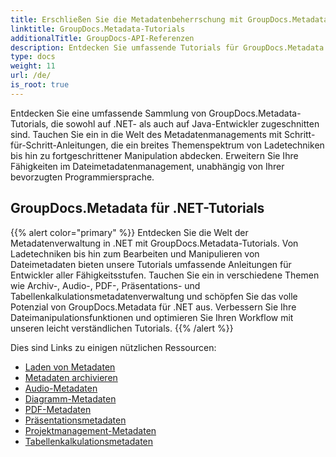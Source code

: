 ```yaml
---
title: Erschließen Sie die Metadatenbeherrschung mit GroupDocs.Metadata
linktitle: GroupDocs.Metadata-Tutorials
additionalTitle: GroupDocs-API-Referenzen
description: Entdecken Sie umfassende Tutorials für GroupDocs.Metadata auf allen Plattformen. Meistern Sie mühelos die Metadatenverwaltung in .NET und Java.
type: docs
weight: 11
url: /de/
is_root: true
---
```


Entdecken Sie eine umfassende Sammlung von GroupDocs.Metadata-Tutorials, die sowohl auf .NET- als auch auf Java-Entwickler zugeschnitten sind. Tauchen Sie ein in die Welt des Metadatenmanagements mit Schritt-für-Schritt-Anleitungen, die ein breites Themenspektrum von Ladetechniken bis hin zu fortgeschrittener Manipulation abdecken. Erweitern Sie Ihre Fähigkeiten im Dateimetadatenmanagement, unabhängig von Ihrer bevorzugten Programmiersprache.

## GroupDocs.Metadata für .NET-Tutorials
{{% alert color="primary" %}}
Entdecken Sie die Welt der Metadatenverwaltung in .NET mit GroupDocs.Metadata-Tutorials. Von Ladetechniken bis hin zum Bearbeiten und Manipulieren von Dateimetadaten bieten unsere Tutorials umfassende Anleitungen für Entwickler aller Fähigkeitsstufen. Tauchen Sie ein in verschiedene Themen wie Archiv-, Audio-, PDF-, Präsentations- und Tabellenkalkulationsmetadatenverwaltung und schöpfen Sie das volle Potenzial von GroupDocs.Metadata für .NET aus. Verbessern Sie Ihre Dateimanipulationsfunktionen und optimieren Sie Ihren Workflow mit unseren leicht verständlichen Tutorials.
{{% /alert %}}

Dies sind Links zu einigen nützlichen Ressourcen:
 
- [Laden von Metadaten](./net/metadata-loading/)
- [Metadaten archivieren](./net/archive-metadata/)
- [Audio-Metadaten](./net/audio-metadata/)
- [Diagramm-Metadaten](./net/diagram-metadata/)
- [PDF-Metadaten](./net/pdf-metadata/)
- [Präsentationsmetadaten](./net/presentation-metadata/)
- [Projektmanagement-Metadaten](./net/project-management-metadata/)
- [Tabellenkalkulationsmetadaten](./net/spreadsheet-metadata/)



